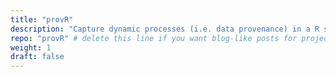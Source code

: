 ```yaml
---
title: "provR"
description: "Capture dynamic processes (i.e. data provenance) in a R scripts"
repo: "provR" # delete this line if you want blog-like posts for projects
weight: 1
draft: false
---
```

